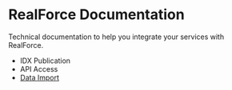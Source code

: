 # RealForce Documentation
Technical documentation to help you integrate your services with RealForce.

- IDX Publication
- API Access
- [Data Import](import)
